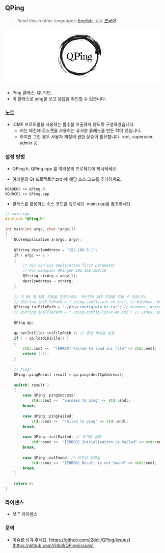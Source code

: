 ﻿## QPing

> *Read this in other languages: [English](README.md), :kr: [한국어](README.ko.md)*

![](markdown-data/qping.png)

- Ping 클래스. Qt 기반.
- 이 클래스로 ping을 쏘고 응답을 확인할 수 있습니다.

### 노트

- ICMP 프로토콜을 사용하는 함수를 호출하지 않도록 구성하였습니다.
	- 저는 예전에 로소켓을 사용하는 유사한 클래스를 만든 적이 있습니다.
	- 하지만 그런 경우 사용자 계정의 권한 상승이 필요합니다. root, superuser, admin 등

### 설정 방법

- QPing.h, QPing.cpp 를 여러분의 프로젝트에 복사하세요.

- 여러분의 Qt 프로젝트(*.pro)에 해당 소스 코드를 추가하세요.
```qmake
HEADERS += QPing.h
SOURCES += QPing.cpp
```

- 클래스를 활용하는 소스 코드를 넣으세요. main.cpp를 참조하세요.
```cpp
// main.cpp
#include "QPing.h"

int main(int argc, char *argv[])
{
    QCoreApplication a(argc, argv);

    QString destIpAddress = "192.168.0.1";
    if ( argc == 2 )
    {
        // You can use application first parameter
        // For example) QPingSF 192.168.100.10
        QString strArg = argv[1];
        destIpAddress = strArg;
    }

    // 각 OS 별 INI 파일을 참조하세요. 자신만의 INI 파일을 만들 수 있습니다.
    // QString iniFilePath = "./ping-config-win-en.ini"; // Windows, English
    QString iniFilePath = "./ping-config-win-kr.ini"; // Windows, Korean
    // QString iniFilePath = "./ping-config-linux-en.ini"; // Linux, English

    QPing qp;
     
    qp.setIniFile( iniFilePath ); // 환경 파일을 설정
    if ( ! qp.loadIniFile() )
    {
        std::cout <<  "[ERROR] Failed to load ini file" << std::endl;
        return (-1);
    }

    // Ping!
    QPing::pingResult result = qp.ping(destIpAddress);

    switch( result )
    {
        case QPing::pingSuccess:
            std::cout <<  "Success to ping" << std::endl;
        break;

        case QPing::pingFailed:
            std::cout <<  "Failed to ping" << std::endl;
        break;

        case QPing::initFailed: // 초기화 실패
            std::cout <<  "[ERROR] Initialization is failed" << std::endl;
        break;

        case QPing::notFound: // 비정상 결과값
            std::cout <<  "[ERROR] Result is not found" << std::endl;
        break;
    }

    return 0;  
}
```

### 라이센스
- MIT 라이센스

### 문의
- 이슈를 남겨 주세요. [https://github.com/j2doll/QPing/issues](https://github.com/j2doll/QPing/issues)
